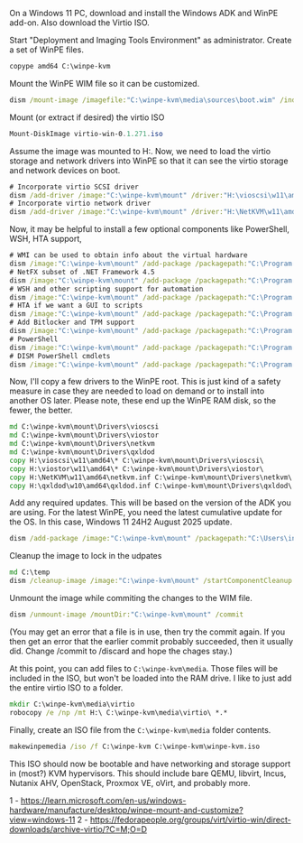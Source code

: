 On a Windows 11 PC, download and install the Windows ADK and WinPE add-on.  Also download the Virtio ISO.

Start "Deployment and Imaging Tools Environment" as administrator.  Create a set of WinPE files.

```cmd
copype amd64 C:\winpe-kvm
```

Mount the WinPE WIM file so it can be customized.

```cmd
dism /mount-image /imagefile:"C:\winpe-kvm\media\sources\boot.wim" /index:1 /MountDir:"C:\winpe-kvm\mount"
```

Mount (or extract if desired) the virtio ISO

```PowerShell
Mount-DiskImage virtio-win-0.1.271.iso
```

Assume the image was mounted to H:.  Now, we need to load the virtio storage and network drivers into WinPE so that it can see the virtio storage and network devices on boot.

```cmd
# Incorporate virtio SCSI driver
dism /add-driver /image:"C:\winpe-kvm\mount" /driver:"H:\vioscsi\w11\amd64\vioscsi.inf"
# Incorporate virtio network driver
dism /add-driver /image:"C:\winpe-kvm\mount" /driver:"H:\NetKVM\w11\amd64\netkvm.inf"
```

Now, it may be helpful to install a few optional components like PowerShell, WSH, HTA support,

```cmd
# WMI can be used to obtain info about the virtual hardware
dism /image:"C:\winpe-kvm\mount" /add-package /packagepath:"C:\Program Files (x86)\Windows Kits\10\Assessment and Deployment Kit\Windows Preinstallation Environment\amd64\WinPE_OCs\WinPE-WMI.cab"
# NetFX subset of .NET Framework 4.5
dism /image:"C:\winpe-kvm\mount" /add-package /packagepath:"C:\Program Files (x86)\Windows Kits\10\Assessment and Deployment Kit\Windows Preinstallation Environment\amd64\WinPE_OCs\WinPE-NetFx.cab"
# WSH and other scripting support for automation
dism /image:"C:\winpe-kvm\mount" /add-package /packagepath:"C:\Program Files (x86)\Windows Kits\10\Assessment and Deployment Kit\Windows Preinstallation Environment\amd64\WinPE_OCs\WinPE-Scripting.cab"
# HTA if we want a GUI to scripts
dism /image:"C:\winpe-kvm\mount" /add-package /packagepath:"C:\Program Files (x86)\Windows Kits\10\Assessment and Deployment Kit\Windows Preinstallation Environment\amd64\WinPE_OCs\WinPE-HTA.cab"
# Add Bitlocker and TPM support
dism /image:"C:\winpe-kvm\mount" /add-package /packagepath:"C:\Program Files (x86)\Windows Kits\10\Assessment and Deployment Kit\Windows Preinstallation Environment\amd64\WinPE_OCs\WinPE-SecureStartup.cab"
# PowerShell
dism /image:"C:\winpe-kvm\mount" /add-package /packagepath:"C:\Program Files (x86)\Windows Kits\10\Assessment and Deployment Kit\Windows Preinstallation Environment\amd64\WinPE_OCs\WinPE-PowerShell.cab"
# DISM PowerShell cmdlets
dism /image:"C:\winpe-kvm\mount" /add-package /packagepath:"C:\Program Files (x86)\Windows Kits\10\Assessment and Deployment Kit\Windows Preinstallation Environment\amd64\WinPE_OCs\WinPE-DismCmdlets.cab"
```

Now, I'll copy a few drivers to the WinPE root.  This is just kind of a safety measure in case they are needed to load on demand or to install into another OS later.  Please note, these end up the WinPE RAM disk, so the fewer, the better.

```cmd
md C:\winpe-kvm\mount\Drivers\vioscsi
md C:\winpe-kvm\mount\Drivers\viostor
md C:\winpe-kvm\mount\Drivers\netkvm
md C:\winpe-kvm\mount\Drivers\qxldod
copy H:\vioscsi\w11\amd64\* C:\winpe-kvm\mount\Drivers\vioscsi\
copy H:\viostor\w11\amd64\* C:\winpe-kvm\mount\Drivers\viostor\
copy H:\NetKVM\w11\amd64\netkvm.inf C:\winpe-kvm\mount\Drivers\netkvm\
copy H:\qxldod\w10\amd64\qxldod.inf C:\winpe-kvm\mount\Drivers\qxldod\
```

Add any required updates.  This will be based on the version of the ADK you are using.  For the latest WinPE, you need the latest cumulative update for the OS.  In this case, Windows 11 24H2 August 2025 update.

```cmd
dism /add-package /image:"C:\winpe-kvm\mount" /packagepath:"C:\Users\insane131\Downloads\windows11.0-kb5063875-x64_9940f1ee9f1d127965dba841c8652267268fd73d.msu"
```

Cleanup the image to lock in the udpates

```cmd
md C:\temp
dism /cleanup-image /image:"C:\winpe-kvm\mount" /startComponentCleanup /resetBase /scratchDir:C:\temp
```

Unmount the image while commiting the changes to the WIM file.

```cmd
dism /unmount-image /mountDir:"C:\winpe-kvm\mount" /commit
```

(You may get an error that a file is in use, then try the commit again.  If you then get an error that the earlier commit probably succeeded, then it usually did.  Change /commit to /discard and hope the chages stay.)

At this point, you can add files to `C:\winpe-kvm\media`.  Those files will be included in the ISO, but won't be loaded into the RAM drive.  I like to just add the entire virtio ISO to a folder.

```cmd
mkdir C:\winpe-kvm\media\virtio
robocopy /e /np /mt H:\ C:\winpe-kvm\media\virtio\ *.*
```

Finally, create an ISO file from the `C:\winpe-kvm\media` folder contents.

```cmd
makewinpemedia /iso /f C:\winpe-kvm C:\winpe-kvm\winpe-kvm.iso
```

This ISO should now be bootable and have networking and storage support in (most?) KVM hypervisors.  This should include bare QEMU, libvirt, Incus, Nutanix AHV, OpenStack, Proxmox VE, oVirt, and probably more.

1 - https://learn.microsoft.com/en-us/windows-hardware/manufacture/desktop/winpe-mount-and-customize?view=windows-11
2 - https://fedorapeople.org/groups/virt/virtio-win/direct-downloads/archive-virtio/?C=M;O=D
